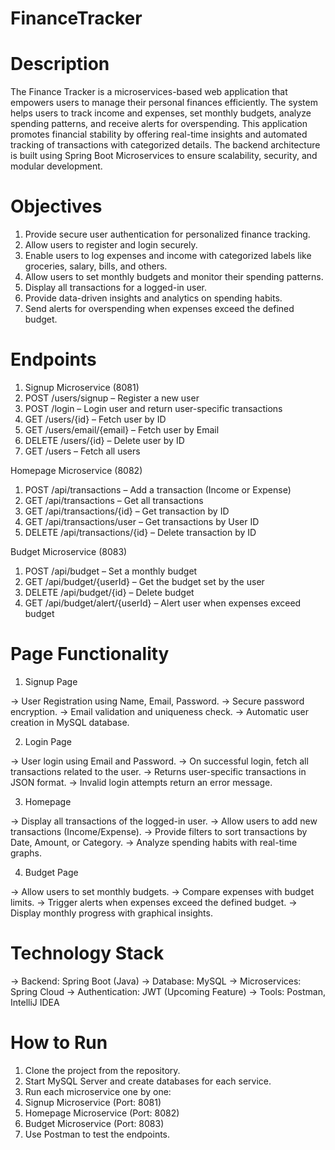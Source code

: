 # FinanceTracker

# Description

The Finance Tracker is a microservices-based web application that empowers users to manage their personal finances efficiently. The system helps users to track income and expenses, set monthly budgets, analyze spending patterns, and receive alerts for overspending. This application promotes financial stability by offering real-time insights and automated tracking of transactions with categorized details. The backend architecture is built using Spring Boot Microservices to ensure scalability, security, and modular development.



# Objectives

1. Provide secure user authentication for personalized finance tracking.
2. Allow users to register and login securely.
3. Enable users to log expenses and income with categorized labels like groceries, salary, bills, and others.
4. Allow users to set monthly budgets and monitor their spending patterns.
5. Display all transactions for a logged-in user.
6. Provide data-driven insights and analytics on spending habits.
7. Send alerts for overspending when expenses exceed the defined budget.

# Endpoints

1. Signup Microservice (8081)
2. POST /users/signup – Register a new user
3. POST /login – Login user and return user-specific transactions
4. GET /users/{id} – Fetch user by ID
5. GET /users/email/{email} – Fetch user by Email
6. DELETE /users/{id} – Delete user by ID
7. GET /users – Fetch all users

Homepage Microservice (8082)

1. POST /api/transactions – Add a transaction (Income or Expense)
2. GET /api/transactions – Get all transactions
3. GET /api/transactions/{id} – Get transaction by ID
4. GET /api/transactions/user – Get transactions by User ID
5. DELETE /api/transactions/{id} – Delete transaction by ID

Budget Microservice (8083)

1. POST /api/budget – Set a monthly budget
2. GET /api/budget/{userId} – Get the budget set by the user
3. DELETE /api/budget/{id} – Delete budget
4. GET /api/budget/alert/{userId} – Alert user when expenses exceed budget

# Page Functionality

1. Signup Page

-> User Registration using Name, Email, Password.
-> Secure password encryption.
-> Email validation and uniqueness check.
-> Automatic user creation in MySQL database.

2. Login Page

-> User login using Email and Password.
-> On successful login, fetch all transactions related to the user.
-> Returns user-specific transactions in JSON format.
-> Invalid login attempts return an error message.

3. Homepage

-> Display all transactions of the logged-in user.
-> Allow users to add new transactions (Income/Expense).
-> Provide filters to sort transactions by Date, Amount, or Category.
-> Analyze spending habits with real-time graphs.

4. Budget Page

-> Allow users to set monthly budgets.
-> Compare expenses with budget limits.
-> Trigger alerts when expenses exceed the defined budget.
-> Display monthly progress with graphical insights.


# Technology Stack

-> Backend: Spring Boot (Java)
-> Database: MySQL
-> Microservices: Spring Cloud
-> Authentication: JWT (Upcoming Feature)
-> Tools: Postman, IntelliJ IDEA


# How to Run

1. Clone the project from the repository.
2. Start MySQL Server and create databases for each service.
3. Run each microservice one by one:
4. Signup Microservice (Port: 8081)
5. Homepage Microservice (Port: 8082)
6. Budget Microservice (Port: 8083)
7. Use Postman to test the endpoints.
